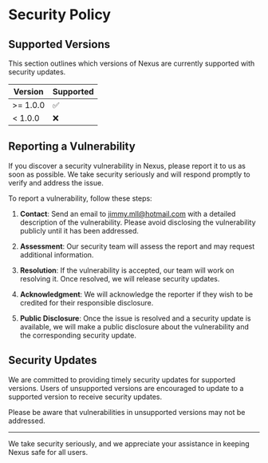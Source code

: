 # Security Policy

## Supported Versions

This section outlines which versions of Nexus are currently supported with security updates.

| Version | Supported          |
| ------- | ------------------ |
| >= 1.0.0   | :white_check_mark: |
| < 1.0.0   | :x:                |

## Reporting a Vulnerability

If you discover a security vulnerability in Nexus, please report it to us as soon as possible. We take security seriously and will respond promptly to verify and address the issue.

To report a vulnerability, follow these steps:

1. **Contact**: Send an email to [jimmy.mll@hotmail.com](mailto:jimmy.mll@hotmail.com) with a detailed description of the vulnerability. Please avoid disclosing the vulnerability publicly until it has been addressed.

2. **Assessment**: Our security team will assess the report and may request additional information.

3. **Resolution**: If the vulnerability is accepted, our team will work on resolving it. Once resolved, we will release security updates.

4. **Acknowledgment**: We will acknowledge the reporter if they wish to be credited for their responsible disclosure.

5. **Public Disclosure**: Once the issue is resolved and a security update is available, we will make a public disclosure about the vulnerability and the corresponding security update.

## Security Updates

We are committed to providing timely security updates for supported versions. Users of unsupported versions are encouraged to update to a supported version to receive security updates.

Please be aware that vulnerabilities in unsupported versions may not be addressed.

---

We take security seriously, and we appreciate your assistance in keeping Nexus safe for all users.
